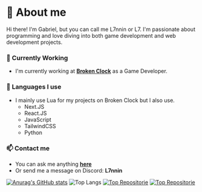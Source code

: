 # 👋 About me
Hi there!
I'm Gabriel, but you can call me L7nnin or L7.
I'm passionate about programming and love diving into both game development and web development projects.
### 🌱 Currently Working
- I'm currently working at **[Broken Clock](https://brokenclock.fun/)** as a Game Developer.
### 🧩 Languages I use
- I mainly use Lua for my projects on Broken Clock but I also use.
    - Next.JS
    - React.JS
    - JavaScript
    - TailwindCSS
    - Python
### 📫 Contact me
- You can ask me anything **[here](https://github.com/l7nnin/l7nnin/issues)**
- Or send me a message on Discord: **L7nnin**

[![Anurag's GitHub stats](https://github-readme-stats.vercel.app/api?username=l7nnin&show_icons=true&theme=tokyonight)](https://github.com/anuraghazra/github-readme-stats)
![Top Langs](https://github-readme-stats.vercel.app/api/top-langs/?username=l7nnin&size_weight=0.5&count_weight=0.5)
[![Top Repositorie](https://github-readme-stats.vercel.app/api/pin/?username=l7nnin&repo=BugPack-Website)](https://github.com/l7nnin/BugPack-Website.git)
[![Top Repositorie](https://github-readme-stats.vercel.app/api/pin/?username=l7nnin&repo=LuaCalculator)](https://github.com/l7nnin/LuaCalculator.git)
